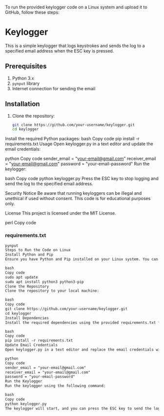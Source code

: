 To run the provided keylogger code on a Linux system and upload it to GitHub, follow these steps:

# Keylogger

This is a simple keylogger that logs keystrokes and sends the log to a specified email address when the ESC key is pressed.

## Prerequisites

1. Python 3.x
2. `pynput` library
3. Internet connection for sending the email

## Installation

1. Clone the repository:
   ```bash
   git clone https://github.com/your-username/keylogger.git
   cd keylogger
Install the required Python packages:
bash
Copy code
pip install -r requirements.txt
Usage
Open keylogger.py in a text editor and update the email credentials:

python
Copy code
sender_email = "your-email@gmail.com"
receiver_email = "your-email@gmail.com"
password = "your-email-password"
Run the keylogger:

bash
Copy code
python keylogger.py
Press the ESC key to stop logging and send the log to the specified email address.

Security Notice
Be aware that running keyloggers can be illegal and unethical if used without consent. This code is for educational purposes only.

License
This project is licensed under the MIT License.

perl
Copy code

### requirements.txt

```txt
pynput
Steps to Run the Code on Linux
Install Python and Pip
Ensure you have Python and Pip installed on your Linux system. You can install them using the following commands:

bash
Copy code
sudo apt update
sudo apt install python3 python3-pip
Clone the Repository
Clone the repository to your local machine:

bash
Copy code
git clone https://github.com/your-username/keylogger.git
cd keylogger
Install Dependencies
Install the required dependencies using the provided requirements.txt file:

bash
Copy code
pip install -r requirements.txt
Update Email Credentials
Open keylogger.py in a text editor and replace the email credentials with your own:

python
Copy code
sender_email = "your-email@gmail.com"
receiver_email = "your-email@gmail.com"
password = "your-email-password"
Run the Keylogger
Run the keylogger using the following command:

bash
Copy code
python keylogger.py
The keylogger will start, and you can press the ESC key to send the log to the specified email address and exit the program.

